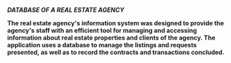 <b>*DATABASE OF A REAL ESTATE AGENCY*

  The real estate agency's information system was designed to provide the agency's staff with an efficient tool for managing and accessing information about real estate properties and clients of the agency. The application uses a database to manage the listings and requests presented, as well as to record the contracts and transactions concluded.
